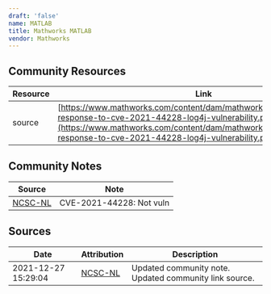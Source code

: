 ```yaml
---
draft: 'false'
name: MATLAB
title: Mathworks MATLAB
vendor: Mathworks
---
```



## Community Resources
| Resource | Link |
| --- | --- |
| source | [https://www.mathworks.com/content/dam/mathworks/policies/mathworks-response-to-cve-2021-44228-log4j-vulnerability.pdf](https://www.mathworks.com/content/dam/mathworks/policies/mathworks-response-to-cve-2021-44228-log4j-vulnerability.pdf) |

## Community Notes
| Source | Note |
| --- | --- |
| [NCSC-NL](https://github.com/NCSC-NL/log4shell/blob/main/software/README.md) | CVE-2021-44228: Not vuln </ul> |

## Sources
| Date | Attribution | Description |
| --- | --- | --- |
| 2021-12-27 15:29:04 | [NCSC-NL](https://github.com/NCSC-NL/log4shell/blob/main/software/README.md) | Updated community note. Updated community link source.  |
